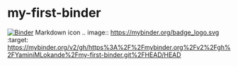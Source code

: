 # my-first-binder
[![Binder](https://mybinder.org/badge_logo.svg)](https://mybinder.org/v2/gh/https%3A%2F%2Fmybinder.org%2Fv2%2Fgh%2FYaminiMLokande%2Fmy-first-binder.git%2FHEAD/HEAD)
Markdown icon
.. image:: https://mybinder.org/badge_logo.svg
 :target: https://mybinder.org/v2/gh/https%3A%2F%2Fmybinder.org%2Fv2%2Fgh%2FYaminiMLokande%2Fmy-first-binder.git%2FHEAD/HEAD
 

